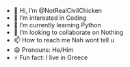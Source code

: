 - 👋 Hi, I’m @NotRealCivilChicken
- 👀 I’m interested in Coding
- 🌱 I’m currently learning Python
- 💞️ I’m looking to collaborate on Nothing
- 📫 How to reach me Nah wont tell u
- 😄 Pronouns: He/Him
- ⚡ Fun fact: I live in Greece

<!---
NotRealCivilChicken/NotRealCivilChicken is a ✨ special ✨ repository because its `README.md` (this file) appears on your GitHub profile.
You can click the Preview link to take a look at your changes.
--->
